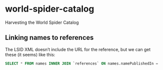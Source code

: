 # world-spider-catalog
Harvesting the World Spider Catalog


## Linking names to references

The LSID XML doesn’t include the URL for the reference, but we can get these (it seems) like this:

```sql
SELECT * FROM names INNER JOIN `references` ON names.namePublishedIn = `references`.citation LIMIT 10;
```

